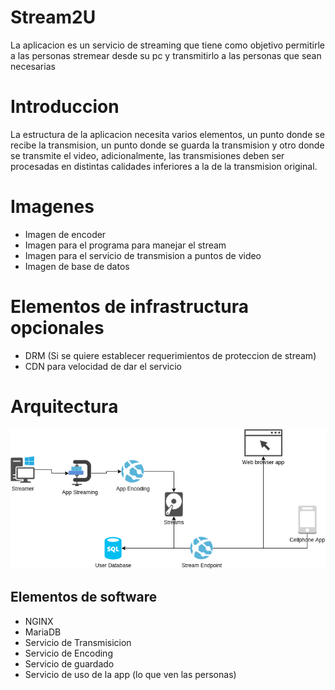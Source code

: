 # Stream2U
La aplicacion es un servicio de streaming que tiene como objetivo permitirle a las personas stremear desde su pc y transmitirlo a las personas que sean necesarias

# Introduccion
La estructura de la aplicacion necesita varios elementos,  un punto donde se recibe la transmision, un punto donde se guarda la transmision y otro donde se transmite el video, adicionalmente, las transmisiones deben ser procesadas en distintas calidades inferiores a la de la transmision original.

# Imagenes
- Imagen de encoder
- Imagen para el programa para manejar el stream
- Imagen para el servicio de transmision a puntos de video
- Imagen de base de datos

# Elementos de infrastructura opcionales
- DRM (Si se quiere establecer requerimientos de proteccion de stream)
- CDN para velocidad de dar el servicio

# Arquitectura
![Arquitectura][imagen-arc]
## Elementos de software 
- NGINX
- MariaDB
- Servicio de Transmisicion
- Servicio de Encoding
- Servicio de guardado
- Servicio de uso de la app (lo que ven las personas)

[imagen-arc]: https://github.com/Deecellar/Stream2U/raw/master/docAssets/Arq-Streaming.png "Imagen de la arquitectura"